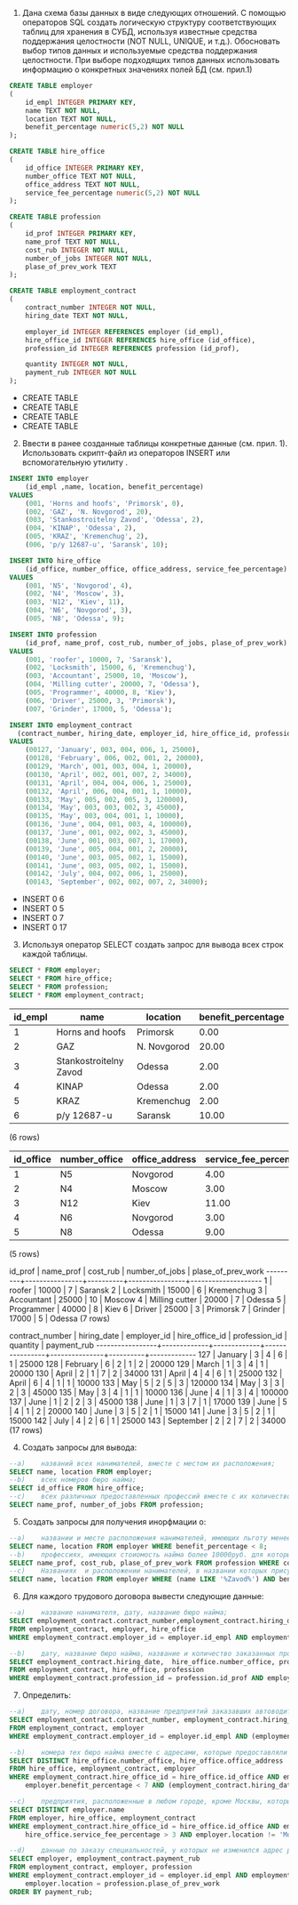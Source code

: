 1. Дана схема базы данных в виде следующих отношений.  С помощью операторов SQL создать логическую структуру соответствующих таблиц для хранения в СУБД, используя известные средства поддержания целостности (NOT NULL, UNIQUE, и т.д.). Обосновать выбор типов данных и используемые средства поддержания целостности. При выборе подходящих типов данных использовать информацию о конкретных значениях полей БД (см. прил.1)

```sql
CREATE TABLE employer
(
    id_empl INTEGER PRIMARY KEY,
    name TEXT NOT NULL,
    location TEXT NOT NULL,
    benefit_percentage numeric(5,2) NOT NULL
);

CREATE TABLE hire_office
(
    id_office INTEGER PRIMARY KEY,
    number_office TEXT NOT NULL,
    office_address TEXT NOT NULL,
    service_fee_percentage numeric(5,2) NOT NULL
);

CREATE TABLE profession
(
    id_prof INTEGER PRIMARY KEY,
    name_prof TEXT NOT NULL,
    cost_rub INTEGER NOT NULL,
    number_of_jobs INTEGER NOT NULL,
    plase_of_prev_work TEXT
);

CREATE TABLE employment_contract
(
    contract_number INTEGER NOT NULL,
    hiring_date TEXT NOT NULL,

    employer_id INTEGER REFERENCES employer (id_empl),
    hire_office_id INTEGER REFERENCES hire_office (id_office),
    profession_id INTEGER REFERENCES profession (id_prof),

    quantity INTEGER NOT NULL,
    payment_rub INTEGER NOT NULL
);
```
* CREATE TABLE
* CREATE TABLE
* CREATE TABLE
* CREATE TABLE



2.	Ввести в ранее созданные таблицы конкретные данные (см. прил. 1). Использовать скрипт-файл из операторов INSERT или вспомогательную утилиту .

```sql
INSERT INTO employer
    (id_empl ,name, location, benefit_percentage)
VALUES
    (001, 'Horns and hoofs', 'Primorsk', 0),
    (002, 'GAZ', 'N. Novgorod', 20),
    (003, 'Stankostroitelny Zavod', 'Odessa', 2),
    (004, 'KINAP', 'Odessa', 2),
    (005, 'KRAZ', 'Kremenchug', 2),
    (006, 'p/y 12687-u', 'Saransk', 10);

INSERT INTO hire_office
    (id_office, number_office, office_address, service_fee_percentage)
VALUES
    (001, 'N5', 'Novgorod', 4),
    (002, 'N4', 'Moscow', 3),
    (003, 'N12', 'Kiev', 11),
    (004, 'N6', 'Novgorod', 3),
    (005, 'N8', 'Odessa', 9);

INSERT INTO profession
    (id_prof, name_prof, cost_rub, number_of_jobs, plase_of_prev_work)
VALUES
    (001, 'roofer', 10000, 7, 'Saransk'),
    (002, 'Locksmith', 15000, 6, 'Kremenchug'),
    (003, 'Accountant', 25000, 10, 'Moscow'),
    (004, 'Milling cutter', 20000, 7, 'Odessa'),
    (005, 'Programmer', 40000, 8, 'Kiev'),
    (006, 'Driver', 25000, 3, 'Primorsk'),
    (007, 'Grinder', 17000, 5, 'Odessa');

INSERT INTO employment_contract
  (contract_number, hiring_date, employer_id, hire_office_id, profession_id, quantity, payment_rub)
VALUES
    (00127, 'January', 003, 004, 006, 1, 25000),
    (00128, 'February', 006, 002, 001, 2, 20000),
    (00129, 'March', 001, 003, 004, 1, 20000),
    (00130, 'April', 002, 001, 007, 2, 34000),
    (00131, 'April', 004, 004, 006, 1, 25000),
    (00132, 'April', 006, 004, 001, 1, 10000),
    (00133, 'May', 005, 002, 005, 3, 120000),
    (00134, 'May', 003, 003, 002, 3, 45000),
    (00135, 'May', 003, 004, 001, 1, 10000),
    (00136, 'June', 004, 001, 003, 4, 100000),
    (00137, 'June', 001, 002, 002, 3, 45000),
    (00138, 'June', 001, 003, 007, 1, 17000),
    (00139, 'June', 005, 004, 001, 2, 20000),
    (00140, 'June', 003, 005, 002, 1, 15000),
    (00141, 'June', 003, 005, 002, 1, 15000),
    (00142, 'July', 004, 002, 006, 1, 25000),
    (00143, 'September', 002, 002, 007, 2, 34000);
```
* INSERT 0 6
* INSERT 0 5
* INSERT 0 7
* INSERT 0 17



3.	Используя оператор SELECT создать запрос для вывода всех строк каждой таблицы. 
```sql
SELECT * FROM employer;
SELECT * FROM hire_office;
SELECT * FROM profession;
SELECT * FROM employment_contract;
```


|  id_empl |          name          |  location   | benefit_percentage
| ---------|------------------------|-------------|--------------------
|        1 | Horns and hoofs        | Primorsk    |               0.00
|        2 | GAZ                    | N. Novgorod |              20.00
|        3 | Stankostroitelny Zavod | Odessa      |               2.00
|        4 | KINAP                  | Odessa      |               2.00
|        5 | KRAZ                   | Kremenchug  |               2.00
|        6 | p/y 12687-u            | Saransk     |              10.00

(6 rows)


|  id_office | number_office | office_address | service_fee_percentage
| -----------|---------------|----------------|------------------------
|          1 | N5            | Novgorod       |                   4.00
|          2 | N4            | Moscow         |                   3.00
|          3 | N12           | Kiev           |                  11.00
|          4 | N6            | Novgorod       |                   3.00
|          5 | N8            | Odessa         |                   9.00

(5 rows)


 id_prof |   name_prof    | cost_rub | number_of_jobs | plase_of_prev_work
---------+----------------+----------+----------------+--------------------
       1 | roofer         |    10000 |              7 | Saransk
       2 | Locksmith      |    15000 |              6 | Kremenchug
       3 | Accountant     |    25000 |             10 | Moscow
       4 | Milling cutter |    20000 |              7 | Odessa
       5 | Programmer     |    40000 |              8 | Kiev
       6 | Driver         |    25000 |              3 | Primorsk
       7 | Grinder        |    17000 |              5 | Odessa
(7 rows)


 contract_number | hiring_date | employer_id | hire_office_id | profession_id | quantity | payment_rub
-----------------+-------------+-------------+----------------+---------------+----------+-------------
             127 | January     |           3 |              4 |             6 |        1 |       25000
             128 | February    |           6 |              2 |             1 |        2 |       20000
             129 | March       |           1 |              3 |             4 |        1 |       20000
             130 | April       |           2 |              1 |             7 |        2 |       34000
             131 | April       |           4 |              4 |             6 |        1 |       25000
             132 | April       |           6 |              4 |             1 |        1 |       10000
             133 | May         |           5 |              2 |             5 |        3 |      120000
             134 | May         |           3 |              3 |             2 |        3 |       45000
             135 | May         |           3 |              4 |             1 |        1 |       10000
             136 | June        |           4 |              1 |             3 |        4 |      100000
             137 | June        |           1 |              2 |             2 |        3 |       45000
             138 | June        |           1 |              3 |             7 |        1 |       17000
             139 | June        |           5 |              4 |             1 |        2 |       20000
             140 | June        |           3 |              5 |             2 |        1 |       15000
             141 | June        |           3 |              5 |             2 |        1 |       15000
             142 | July        |           4 |              2 |             6 |        1 |       25000
             143 | September   |           2 |              2 |             7 |        2 |       34000
(17 rows)


4.	Создать запросы для вывода:
```sql
--a)    названий всех нанимателей, вместе с местом их расположения;
SELECT name, location FROM employer;
--b)    всех номеров бюро найма;
SELECT id_office FROM hire_office;
--c)    всех различных предоставленных профессий вместе с их количеством.
SELECT name_prof, number_of_jobs FROM profession;
```
5.	Создать запросы для получения инорфмации о:
```sql
--a)    названии и месте расположения нанимателей, имеющих льготу менее 8%;
SELECT name, location FROM employer WHERE benefit_percentage < 8;
--b)    профессиях, имеющих стоиомость найма более 10000руб. для которых Москва не была местом прежней работы;
SELECT name_prof, cost_rub, plase_of_prev_work FROM profession WHERE cost_rub > 10000 AND plase_of_prev_work != 'Moscow';
--c)    Названиях  и расположении нанимателей, в названии которых присутствует слово “завод” и имеющих льготы. Вывод результатов организовать по названию и убыванию льгот.
SELECT name, location FROM employer WHERE (name LIKE '%Zavod%') AND benefit_percentage >0;
```
6.	Для каждого трудового договора вывести следующие данные:
```sql
--a)    название нанимателя, дату, название бюро найма;
SELECT employment_contract.contract_number,employment_contract.hiring_date, employer.name, hire_office.number_office
FROM employment_contract, employer, hire_office
WHERE employment_contract.employer_id = employer.id_empl AND employment_contract.hire_office_id = hire_office.id_office;

--b)    дату, название бюро найма, название и количество заказанных профессий.
SELECT employment_contract.hiring_date,  hire_office.number_office, profession.name_prof, employment_contract.quantity
FROM employment_contract, hire_office, profession
WHERE employment_contract.profession_id = profession.id_prof AND employment_contract.hire_office_id = hire_office.id_office;
```

7.	Определить:

```sql
--a)    дату, номер договора, название предприятий заказавших автоводителей или сделавших заказ на общую сумму не менее 14000руб.
SELECT employment_contract.contract_number, employment_contract.hiring_date, employer.name
FROM employment_contract, employer
WHERE employment_contract.employer_id = employer.id_empl AND (employment_contract.profession_id = 006 OR employment_contract.payment_rub >= 14000);

--b)	номера тех бюро найма вместе с адресами, которые предоставляли услуги организациям со льготами менее 7% после февраля месяца;
SELECT DISTINCT hire_office.number_office, hire_office.office_address
FROM hire_office, employment_contract, employer
WHERE employment_contract.hire_office_id = hire_office.id_office AND employment_contract.employer_id = employer.id_empl AND
	employer.benefit_percentage < 7 AND (employment_contract.hiring_date NOT IN ('January', 'February'));

--c)	предприятия, расположенные в любом городе, кроме Москвы, которые пользовались услугами бюро найма с платой за услуги более 3%;
SELECT DISTINCT employer.name
FROM employer, hire_office, employment_contract
WHERE employment_contract.hire_office_id = hire_office.id_office AND employment_contract.employer_id = employer.id_empl AND 
	hire_office.service_fee_percentage > 3 AND employer.location != 'Moscow';

--d)	данные по заказу специальностей, у которых не изменился адрес работы. Включить данные о стоимости и отсортировать по возрастанию. 
SELECT employer, employment_contract.payment_rub
FROM employment_contract, employer, profession
WHERE employment_contract.employer_id = employer.id_empl AND employment_contract.profession_id = profession.id_prof AND
	employer.location = profession.plase_of_prev_work
ORDER BY payment_rub;
```

```sql
```

```sql
```
